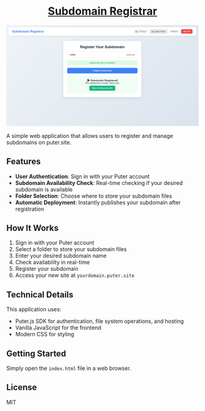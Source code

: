 <h1 align="center">
  <a href="https://subdomain.puter.site" target="_blank">Subdomain Registrar</a>
</h1>

<p align="center">
  <a href="https://subdomain.puter.site" target="_blank">
    <img src="screenshot.png" alt="Screenshot" width="600" />
  </a>
</p>


A simple web application that allows users to register and manage subdomains on puter.site.

## Features

- **User Authentication**: Sign in with your Puter account
- **Subdomain Availability Check**: Real-time checking if your desired subdomain is available
- **Folder Selection**: Choose where to store your subdomain files
- **Automatic Deployment**: Instantly publishes your subdomain after registration

## How It Works

1. Sign in with your Puter account
2. Select a folder to store your subdomain files
3. Enter your desired subdomain name
4. Check availability in real-time
5. Register your subdomain
6. Access your new site at `yourdomain.puter.site`

## Technical Details

This application uses:
- Puter.js SDK for authentication, file system operations, and hosting
- Vanilla JavaScript for the frontend
- Modern CSS for styling

## Getting Started

Simply open the `index.html` file in a web browser.

## License

MIT
